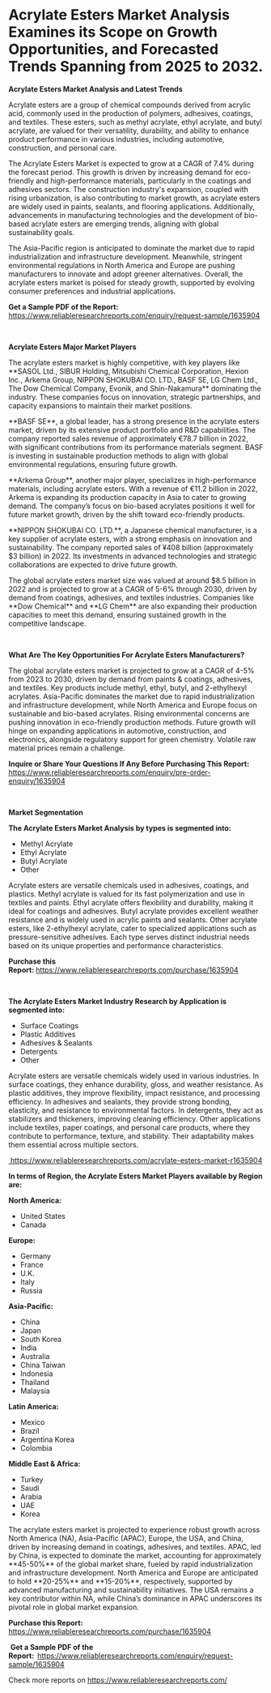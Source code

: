 <p><h1>Acrylate Esters Market Analysis Examines its Scope on Growth Opportunities, and Forecasted Trends Spanning from 2025 to 2032.</h1></p><p><strong>Acrylate Esters Market Analysis and Latest Trends</strong></p>
<p><p>Acrylate esters are a group of chemical compounds derived from acrylic acid, commonly used in the production of polymers, adhesives, coatings, and textiles. These esters, such as methyl acrylate, ethyl acrylate, and butyl acrylate, are valued for their versatility, durability, and ability to enhance product performance in various industries, including automotive, construction, and personal care.</p><p>The Acrylate Esters Market is expected to grow at a CAGR of 7.4% during the forecast period. This growth is driven by increasing demand for eco-friendly and high-performance materials, particularly in the coatings and adhesives sectors. The construction industry's expansion, coupled with rising urbanization, is also contributing to market growth, as acrylate esters are widely used in paints, sealants, and flooring applications. Additionally, advancements in manufacturing technologies and the development of bio-based acrylate esters are emerging trends, aligning with global sustainability goals.</p><p>The Asia-Pacific region is anticipated to dominate the market due to rapid industrialization and infrastructure development. Meanwhile, stringent environmental regulations in North America and Europe are pushing manufacturers to innovate and adopt greener alternatives. Overall, the acrylate esters market is poised for steady growth, supported by evolving consumer preferences and industrial applications.</p></p>
<p><strong>Get a Sample PDF of the Report:&nbsp;</strong> <a href="https://www.reliableresearchreports.com/enquiry/request-sample/1635904?utm_campaign=2179&utm_medium=2&utm_source=Github&utm_content=ia&utm_term=25012025&utm_id=acrylate-esters">https://www.reliableresearchreports.com/enquiry/request-sample/1635904</a></p>
<p>&nbsp;</p>
<p><strong>Acrylate Esters Major Market Players</strong></p>
<p><p>The acrylate esters market is highly competitive, with key players like **SASOL Ltd., SIBUR Holding, Mitsubishi Chemical Corporation, Hexion Inc., Arkema Group, NIPPON SHOKUBAI CO. LTD., BASF SE, LG Chem Ltd., The Dow Chemical Company, Evonik, and Shin-Nakamura** dominating the industry. These companies focus on innovation, strategic partnerships, and capacity expansions to maintain their market positions.</p><p>**BASF SE**, a global leader, has a strong presence in the acrylate esters market, driven by its extensive product portfolio and R&D capabilities. The company reported sales revenue of approximately €78.7 billion in 2022, with significant contributions from its performance materials segment. BASF is investing in sustainable production methods to align with global environmental regulations, ensuring future growth.</p><p>**Arkema Group**, another major player, specializes in high-performance materials, including acrylate esters. With a revenue of €11.2 billion in 2022, Arkema is expanding its production capacity in Asia to cater to growing demand. The company’s focus on bio-based acrylates positions it well for future market growth, driven by the shift toward eco-friendly products.</p><p>**NIPPON SHOKUBAI CO. LTD.**, a Japanese chemical manufacturer, is a key supplier of acrylate esters, with a strong emphasis on innovation and sustainability. The company reported sales of ¥408 billion (approximately $3 billion) in 2022. Its investments in advanced technologies and strategic collaborations are expected to drive future growth.</p><p>The global acrylate esters market size was valued at around $8.5 billion in 2022 and is projected to grow at a CAGR of 5-6% through 2030, driven by demand from coatings, adhesives, and textiles industries. Companies like **Dow Chemical** and **LG Chem** are also expanding their production capacities to meet this demand, ensuring sustained growth in the competitive landscape.</p></p>
<p>&nbsp;</p>
<p><strong>What Are The Key Opportunities For Acrylate Esters Manufacturers?</strong></p>
<p><p>The global acrylate esters market is projected to grow at a CAGR of 4-5% from 2023 to 2030, driven by demand from paints & coatings, adhesives, and textiles. Key products include methyl, ethyl, butyl, and 2-ethylhexyl acrylates. Asia-Pacific dominates the market due to rapid industrialization and infrastructure development, while North America and Europe focus on sustainable and bio-based acrylates. Rising environmental concerns are pushing innovation in eco-friendly production methods. Future growth will hinge on expanding applications in automotive, construction, and electronics, alongside regulatory support for green chemistry. Volatile raw material prices remain a challenge.</p></p>
<p><strong>Inquire or Share Your Questions If Any Before Purchasing This Report:</strong> <a href="https://www.reliableresearchreports.com/enquiry/pre-order-enquiry/1635904?utm_campaign=2179&utm_medium=2&utm_source=Github&utm_content=ia&utm_term=25012025&utm_id=acrylate-esters">https://www.reliableresearchreports.com/enquiry/pre-order-enquiry/1635904</a></p>
<p>&nbsp;</p>
<p><strong>Market Segmentation</strong></p>
<p><strong>The Acrylate Esters Market Analysis by types is segmented into:</strong></p>
<p><ul><li>Methyl Acrylate</li><li>Ethyl Acrylate</li><li>Butyl Acrylate</li><li>Other</li></ul></p>
<p><p>Acrylate esters are versatile chemicals used in adhesives, coatings, and plastics. Methyl acrylate is valued for its fast polymerization and use in textiles and paints. Ethyl acrylate offers flexibility and durability, making it ideal for coatings and adhesives. Butyl acrylate provides excellent weather resistance and is widely used in acrylic paints and sealants. Other acrylate esters, like 2-ethylhexyl acrylate, cater to specialized applications such as pressure-sensitive adhesives. Each type serves distinct industrial needs based on its unique properties and performance characteristics.</p></p>
<p><strong>Purchase this Report:&nbsp;</strong><a href="https://www.reliableresearchreports.com/purchase/1635904?utm_campaign=2179&utm_medium=2&utm_source=Github&utm_content=ia&utm_term=25012025&utm_id=acrylate-esters">https://www.reliableresearchreports.com/purchase/1635904</a></p>
<p>&nbsp;</p>
<p><strong>The Acrylate Esters Market Industry Research by Application is segmented into:</strong></p>
<p><ul><li>Surface Coatings</li><li>Plastic Additives</li><li>Adhesives & Sealants</li><li>Detergents</li><li>Other</li></ul></p>
<p><p>Acrylate esters are versatile chemicals widely used in various industries. In surface coatings, they enhance durability, gloss, and weather resistance. As plastic additives, they improve flexibility, impact resistance, and processing efficiency. In adhesives and sealants, they provide strong bonding, elasticity, and resistance to environmental factors. In detergents, they act as stabilizers and thickeners, improving cleaning efficiency. Other applications include textiles, paper coatings, and personal care products, where they contribute to performance, texture, and stability. Their adaptability makes them essential across multiple sectors.</p></p>
<p><a href="https://www.reliableresearchreports.com/acrylate-esters-market-r1635904?utm_campaign=2179&utm_medium=2&utm_source=Github&utm_content=ia&utm_term=25012025&utm_id=acrylate-esters">&nbsp;https://www.reliableresearchreports.com/acrylate-esters-market-r1635904</a></p>
<p><strong>In terms of Region, the Acrylate Esters Market Players available by Region are:</strong></p>
<p>
    <p> <strong> North America: </strong>
        <ul>
            <li>United States</li>
            <li>Canada</li>
        </ul>
        </p> 
    <p> <strong> Europe: </strong>
        <ul>
            <li>Germany</li>
            <li>France</li>
            <li>U.K.</li>
            <li>Italy</li>
            <li>Russia</li>
        </ul>
        </p> 
    <p> <strong> Asia-Pacific: </strong>
        <ul>
            <li>China</li>
            <li>Japan</li>
            <li>South Korea</li>
            <li>India</li>
            <li>Australia</li>
            <li>China Taiwan</li>
            <li>Indonesia</li>
            <li>Thailand</li>
            <li>Malaysia</li>
        </ul>
        </p> 
    <p> <strong> Latin America: </strong>
        <ul>
            <li>Mexico</li>
            <li>Brazil</li>
            <li>Argentina Korea</li>
            <li>Colombia</li>
        </ul>
        </p> 
    <p> <strong> Middle East & Africa: </strong>
        <ul>
            <li>Turkey</li>
            <li>Saudi</li>
            <li>Arabia</li>
            <li>UAE</li>
            <li>Korea</li>
        </ul>
    </p>
    </p>
<p><p>The acrylate esters market is projected to experience robust growth across North America (NA), Asia-Pacific (APAC), Europe, the USA, and China, driven by increasing demand in coatings, adhesives, and textiles. APAC, led by China, is expected to dominate the market, accounting for approximately **45-50%** of the global market share, fueled by rapid industrialization and infrastructure development. North America and Europe are anticipated to hold **20-25%** and **15-20%**, respectively, supported by advanced manufacturing and sustainability initiatives. The USA remains a key contributor within NA, while China’s dominance in APAC underscores its pivotal role in global market expansion.</p></p>
<p><strong>Purchase this Report: </strong><a href="https://www.reliableresearchreports.com/purchase/1635904?utm_campaign=2179&utm_medium=2&utm_source=Github&utm_content=ia&utm_term=25012025&utm_id=acrylate-esters">https://www.reliableresearchreports.com/purchase/1635904</a></p>
<p>&nbsp;<strong>Get a Sample PDF of the Report:&nbsp;&nbsp;</strong><a href="https://www.reliableresearchreports.com/enquiry/request-sample/1635904?utm_campaign=2179&utm_medium=2&utm_source=Github&utm_content=ia&utm_term=25012025&utm_id=acrylate-esters">https://www.reliableresearchreports.com/enquiry/request-sample/1635904</a></p>
<p><strong></strong></p>
<p>Check more reports on <a href="https://www.reliableresearchreports.com/?utm_campaign=2179&utm_medium=2&utm_source=Github&utm_content=ia&utm_term=25012025&utm_id=acrylate-esters">https://www.reliableresearchreports.com/</a></p>
